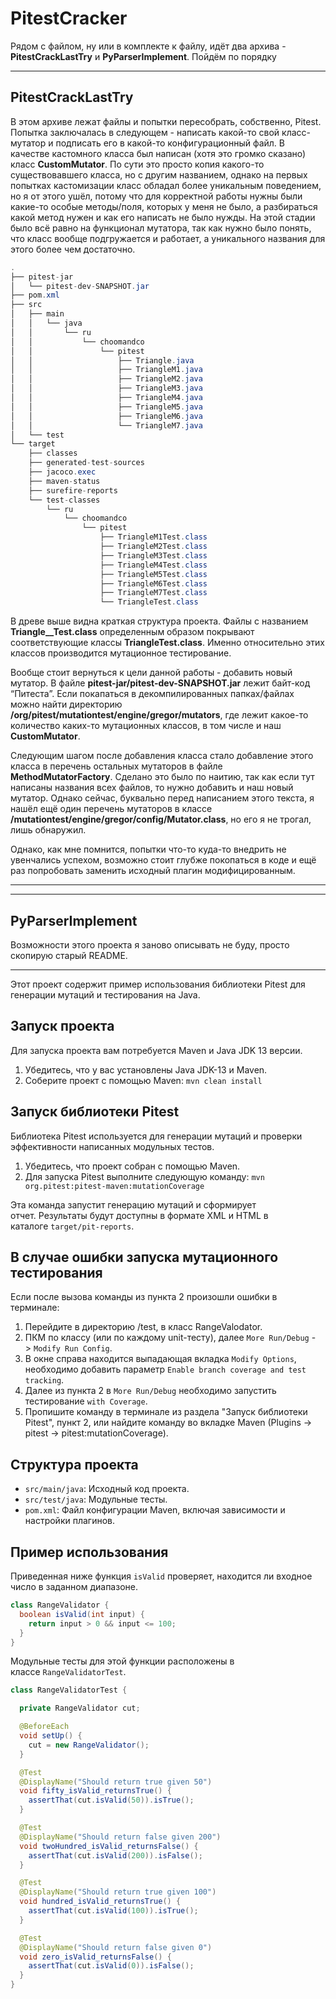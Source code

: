 # PitestCracker

Рядом с файлом, ну или в комплекте к файлу, идёт два архива - **PitestCrackLastTry** и **PyParserImplement**. Пойдём по порядку

---

## **PitestCrackLastTry**

В этом архиве лежат файлы и попытки пересобрать, собственно, Pitest. Попытка заключалась в следующем - написать какой-то свой класс-мутатор и подписать его в какой-то конфигурационный файл. В качестве кастомного класса был написан (хотя это громко сказано) класс **CustomMutator**. По сути это просто копия какого-то существовавшего класса, но с другим названием, однако на первых попытках кастомизации класс обладал более уникальным поведением, но я от этого ушёл, потому что для корректной работы нужны были какие-то особые методы/поля, которых у меня не было, а разбираться какой метод нужен и как его написать не было нужды. На этой стадии было всё равно на функционал мутатора, так как нужно было понять, что класс вообще подгружается и работает, а уникального названия для этого более чем достаточно.

```java
.
├── pitest-jar
│   └── pitest-dev-SNAPSHOT.jar
├── pom.xml
├── src
│   ├── main
│   │   └── java
│   │       └── ru
│   │           └── choomandco
│   │               └── pitest
│   │                   ├── Triangle.java
│   │                   ├── TriangleM1.java
│   │                   ├── TriangleM2.java
│   │                   ├── TriangleM3.java
│   │                   ├── TriangleM4.java
│   │                   ├── TriangleM5.java
│   │                   ├── TriangleM6.java
│   │                   └── TriangleM7.java
│   └── test
└── target
    ├── classes
    ├── generated-test-sources
    ├── jacoco.exec
    ├── maven-status
    ├── surefire-reports
    └── test-classes
        └── ru
            └── choomandco
                └── pitest
                    ├── TriangleM1Test.class
                    ├── TriangleM2Test.class
                    ├── TriangleM3Test.class
                    ├── TriangleM4Test.class
                    ├── TriangleM5Test.class
                    ├── TriangleM6Test.class
                    ├── TriangleM7Test.class
                    └── TriangleTest.class

```

В древе выше видна краткая структура проекта. Файлы с названием **Triangle__Test.class** определенным образом покрывают соответствующие классы **TriangleTest.class**. Именно относительно этих классов производится мутационное тестирование.

Вообще стоит вернуться к цели данной работы - добавить новый мутатор. В файле **pitest-jar/pitest-dev-SNAPSHOT.jar** лежит байт-код “Питеста”. Если покапаться в декомпилированных папках/файлах можно найти директорию **/org/pitest/mutationtest/engine/gregor/mutators**, где лежит какое-то количество каких-то мутационных классов, в том числе и наш **CustomMutator**. 

Следующим шагом после добавления класса стало добавление этого класса в перечень остальных мутаторов в файле **MethodMutatorFactory**. Сделано это было по наитию, так как если тут написаны названия всех файлов, то нужно добавить и наш новый мутатор. Однако сейчас, буквально перед написанием этого текста, я нашёл ещё один перечень мутаторов в классе **/mutationtest/engine/gregor/config/Mutator.class**, но его я не трогал, лишь обнаружил.

Однако, как мне помнится, попытки что-то куда-то внедрить не увенчались успехом, возможно стоит глубже покопаться в коде и ещё раз попробовать заменить исходный плагин модифицированным.

---

---

## **PyParserImplement**

Возможности этого проекта я заново описывать не буду, просто скопирую старый README.

---

Этот проект содержит пример использования библиотеки Pitest для генерации мутаций и тестирования на Java.

## **Запуск проекта**

Для запуска проекта вам потребуется Maven и Java JDK 13 версии.

1. Убедитесь, что у вас установлены Java JDK-13 и Maven.
2. Соберите проект с помощью Maven: `mvn clean install`

## **Запуск библиотеки Pitest**

Библиотека Pitest используется для генерации мутаций и проверки эффективности написанных модульных тестов.

1. Убедитесь, что проект собран с помощью Maven.
2. Для запуска Pitest выполните следующую команду: `mvn org.pitest:pitest-maven:mutationCoverage`

Эта команда запустит генерацию мутаций и сформирует отчет. Результаты будут доступны в формате XML и HTML в каталоге `target/pit-reports`.

## **В случае ошибки запуска мутационного тестирования**

Если после вызова команды из пункта 2 произошли ошибки в терминале:

1. Перейдите в директорию /test, в класс RangeValodator.
2. ПКМ по классу (или по каждому unit-тесту), далее `More Run/Debug` -> `Modify Run Config`.
3. В окне справа находится выпадающая вкладка `Modify Options`, необходимо добавить параметр `Enable branch coverage and test tracking`.
4. Далее из пункта 2 в `More Run/Debug` необходимо запустить тестирование `with Coverage`.
5. Пропишите команду в терминале из раздела "Запуск библиотеки Pitest", пункт 2, или найдите команду во вкладке Maven (Plugins -> pitest -> pitest:mutationCoverage).

## **Структура проекта**

- `src/main/java`: Исходный код проекта.
- `src/test/java`: Модульные тесты.
- `pom.xml`: Файл конфигурации Maven, включая зависимости и настройки плагинов.

## **Пример использования**

Приведенная ниже функция `isValid` проверяет, находится ли входное число в заданном диапазоне.

```java
class RangeValidator {
  boolean isValid(int input) {
    return input > 0 && input <= 100;
  }
}
```

Модульные тесты для этой функции расположены в классе `RangeValidatorTest`.

```java
class RangeValidatorTest {

  private RangeValidator cut;

  @BeforeEach
  void setUp() {
    cut = new RangeValidator();
  }

  @Test
  @DisplayName("Should return true given 50")
  void fifty_isValid_returnsTrue() {
    assertThat(cut.isValid(50)).isTrue();
  }

  @Test
  @DisplayName("Should return false given 200")
  void twoHundred_isValid_returnsFalse() {
    assertThat(cut.isValid(200)).isFalse();
  }

  @Test
  @DisplayName("Should return true given 100")
  void hundred_isValid_returnsTrue() {
    assertThat(cut.isValid(100)).isTrue();
  }

  @Test
  @DisplayName("Should return false given 0")
  void zero_isValid_returnsFalse() {
    assertThat(cut.isValid(0)).isFalse();
  }
}
```
